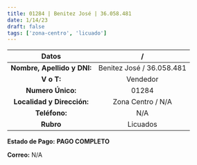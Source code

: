 ```yaml
---
title: 01284 | Benitez José | 36.058.481
date: 1/14/23
draft: false
tags: ['zona-centro', 'licuado']
---
```


|          **Datos**          |             /             |
|:---------------------------:|:-------------------------:|
| **Nombre, Apellido y DNI:** | Benitez José / 36.058.481 |
|          **V o T:**         |          Vendedor         |
|      **Numero Único:**      |           01284           |
|  **Localidad y Dirección:** |     Zona Centro / N/A     |
|        **Teléfono:**        |            N/A            |
|          **Rubro**          |          Licuados         |

**Estado de Pago:** **PAGO COMPLETO**

**Correo:** N/A
